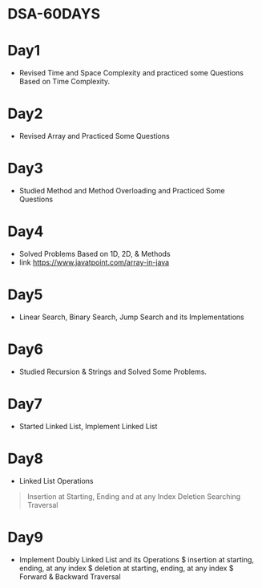 # DSA-60DAYS
# Day1
* Revised Time and Space Complexity and practiced some Questions Based on Time Complexity.
# Day2
* Revised Array and Practiced Some Questions
# Day3
* Studied Method and Method Overloading and Practiced Some Questions
# Day4
* Solved Problems Based on 1D, 2D, & Methods
* link https://www.javatpoint.com/array-in-java
# Day5
* Linear Search, Binary Search, Jump Search and its Implementations
# Day6
* Studied Recursion & Strings and Solved Some Problems.
# Day7
* Started Linked List, Implement Linked List 
# Day8
* Linked List Operations
> Insertion at Starting, Ending and at any Index
> Deletion 
> Searching
> Traversal
# Day9
* Implement Doubly Linked List and its Operations
$ insertion at starting, ending, at any index
$ deletion at starting, ending, at any index
$ Forward & Backward Traversal 
